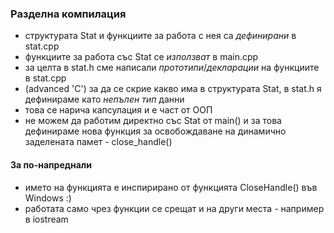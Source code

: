 ### Разделна компилация 

- структурата Stat и функциите за работа с нея са *дефинирани* в stat.cpp
- функциите за работа със Stat се *използват* в main.cpp
- за целта в stat.h сме написали *прототипи*/*декларации* на функциите в stat.cpp
- (advanced 'C') за да се скрие какво има в структурата Stat, в stat.h я дефинираме като *непълен тип* данни
- това се нарича капсулация и е част от ООП
- не можем да работим директно със Stat от main() и за това дефинираме нова функция за освобождаване на динамично заделената памет - close_handle()


#### За по-напреднали
- името на функцията е инспирирано от функцията CloseHandle() във Windows :)
- работата само чрез функции се срещат и на други места - например в iostream
